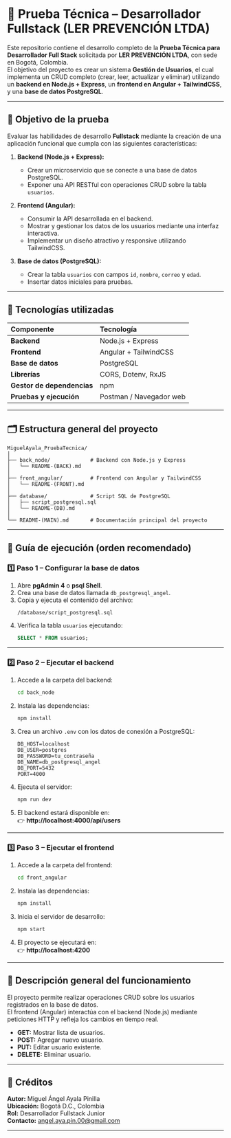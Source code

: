 # 💼 Prueba Técnica – Desarrollador Fullstack (LER PREVENCIÓN LTDA)

Este repositorio contiene el desarrollo completo de la **Prueba Técnica para Desarrollador Full Stack** solicitada por **LER PREVENCIÓN LTDA**, con sede en Bogotá, Colombia.  
El objetivo del proyecto es crear un sistema **Gestión de Usuarios**, el cual implementa un CRUD completo (crear, leer, actualizar y eliminar) utilizando un **backend en Node.js + Express**, un **frontend en Angular + TailwindCSS**, y una **base de datos PostgreSQL**.

---

## 🧠 Objetivo de la prueba

Evaluar las habilidades de desarrollo **Fullstack** mediante la creación de una aplicación funcional que cumpla con las siguientes características:

1. **Backend (Node.js + Express):**  
   - Crear un microservicio que se conecte a una base de datos PostgreSQL.  
   - Exponer una API RESTful con operaciones CRUD sobre la tabla `usuarios`.  

2. **Frontend (Angular):**  
   - Consumir la API desarrollada en el backend.  
   - Mostrar y gestionar los datos de los usuarios mediante una interfaz interactiva.  
   - Implementar un diseño atractivo y responsive utilizando TailwindCSS.  

3. **Base de datos (PostgreSQL):**  
   - Crear la tabla `usuarios` con campos `id`, `nombre`, `correo` y `edad`.  
   - Insertar datos iniciales para pruebas.

---

## 🧩 Tecnologías utilizadas

| Componente | Tecnología |
|:------------|:------------|
| **Backend** | Node.js + Express |
| **Frontend** | Angular + TailwindCSS |
| **Base de datos** | PostgreSQL |
| **Librerías** | CORS, Dotenv, RxJS |
| **Gestor de dependencias** | npm |
| **Pruebas y ejecución** | Postman / Navegador web |

---

## 🗂️ Estructura general del proyecto

```
MiguelAyala_PruebaTecnica/
│
├── back_node/             # Backend con Node.js y Express
│   └── README-(BACK).md
│
├── front_angular/         # Frontend con Angular y TailwindCSS
│   └── README-(FRONT).md
│
├── database/              # Script SQL de PostgreSQL
│   ├── script_postgresql.sql
│   └── README-(DB).md
│
└── README-(MAIN).md       # Documentación principal del proyecto
```

---

## 🧭 Guía de ejecución (orden recomendado)

### 1️⃣ Paso 1 – Configurar la base de datos

1. Abre **pgAdmin 4** o **psql Shell**.  
2. Crea una base de datos llamada `db_postgresql_angel`.  
3. Copia y ejecuta el contenido del archivo:
   ```
   /database/script_postgresql.sql
   ```
4. Verifica la tabla `usuarios` ejecutando:
   ```sql
   SELECT * FROM usuarios;
   ```

---

### 2️⃣ Paso 2 – Ejecutar el backend

1. Accede a la carpeta del backend:
   ```bash
   cd back_node
   ```
2. Instala las dependencias:
   ```bash
   npm install
   ```
3. Crea un archivo `.env` con los datos de conexión a PostgreSQL:
   ```env
   DB_HOST=localhost
   DB_USER=postgres
   DB_PASSWORD=tu_contraseña
   DB_NAME=db_postgresql_angel
   DB_PORT=5432
   PORT=4000
   ```
4. Ejecuta el servidor:
   ```bash
   npm run dev
   ```
5. El backend estará disponible en:  
   👉 **http://localhost:4000/api/users**

---

### 3️⃣ Paso 3 – Ejecutar el frontend

1. Accede a la carpeta del frontend:
   ```bash
   cd front_angular
   ```
2. Instala las dependencias:
   ```bash
   npm install
   ```
3. Inicia el servidor de desarrollo:
   ```bash
   npm start
   ```
4. El proyecto se ejecutará en:  
   👉 **http://localhost:4200**

---

## 🧠 Descripción general del funcionamiento

El proyecto permite realizar operaciones CRUD sobre los usuarios registrados en la base de datos.  
El frontend (Angular) interactúa con el backend (Node.js) mediante peticiones HTTP y refleja los cambios en tiempo real.  

- **GET:** Mostrar lista de usuarios.  
- **POST:** Agregar nuevo usuario.  
- **PUT:** Editar usuario existente.  
- **DELETE:** Eliminar usuario.  

---

## 🧾 Créditos

**Autor:** Miguel Ángel Ayala Pinilla  
**Ubicación:** Bogotá D.C., Colombia  
**Rol:** Desarrollador Fullstack Junior  
**Contacto:** [angel.aya.pin.00@gmail.com](mailto:angel.aya.pin.00@gmail.com)

---
